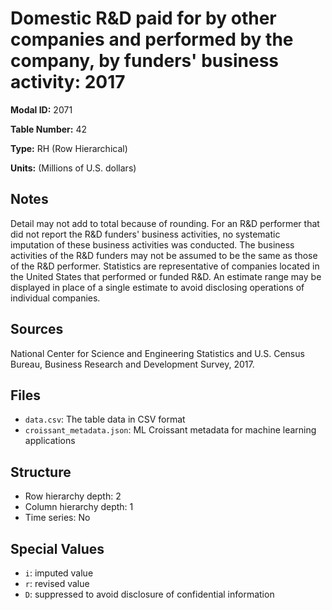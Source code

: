 # Domestic R&D paid for by other companies and performed by the company, by funders' business activity: 2017

**Modal ID:** 2071

**Table Number:** 42

**Type:** RH (Row Hierarchical)

**Units:** (Millions of U.S. dollars)

## Notes

Detail may not add to total because of rounding. For an R&D performer that did not report the R&D funders' business activities, no systematic imputation of these business activities was conducted. The business activities of the R&D funders may not be assumed to be the same as those of the R&D performer. Statistics are representative of companies located in the United States that performed or funded R&D. An estimate range may be displayed in place of a single estimate to avoid disclosing operations of individual companies.

## Sources

National Center for Science and Engineering Statistics and U.S. Census Bureau, Business Research and Development Survey, 2017.

## Files

- `data.csv`: The table data in CSV format
- `croissant_metadata.json`: ML Croissant metadata for machine learning applications

## Structure

- Row hierarchy depth: 2
- Column hierarchy depth: 1
- Time series: No

## Special Values

- `i`: imputed value
- `r`: revised value
- `D`: suppressed to avoid disclosure of confidential information
